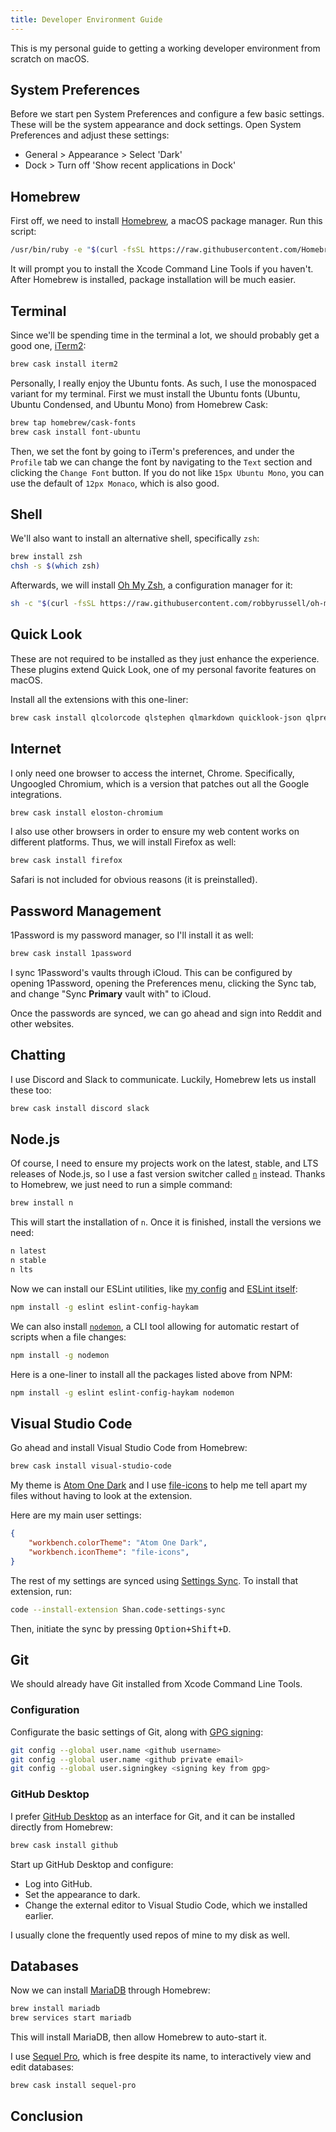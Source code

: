 ```yaml
---
title: Developer Environment Guide
---
```


This is my personal guide to getting a working developer environment from scratch on macOS.

## System Preferences

Before we start pen System Preferences and configure a few basic settings. These will be the system appearance and dock settings. Open System Preferences and adjust these settings:

* General > Appearance > Select 'Dark'
* Dock > Turn off 'Show recent applications in Dock'

## Homebrew

First off, we need to install [Homebrew](https://brew.sh/), a macOS package manager. Run this script:

```bash
/usr/bin/ruby -e "$(curl -fsSL https://raw.githubusercontent.com/Homebrew/install/master/install)"
```

It will prompt you to install the Xcode Command Line Tools if you haven't. After Homebrew is installed, package installation will be much easier.

## Terminal

Since we'll be spending time in the terminal a lot, we should probably get a good one, [iTerm2](https://iterm2.com/):

```bash
brew cask install iterm2
```

Personally, I really enjoy the Ubuntu fonts. As such, I use the monospaced variant for my terminal. First we must install the Ubuntu fonts (Ubuntu, Ubuntu Condensed, and Ubuntu Mono) from Homebrew Cask:

```bash
brew tap homebrew/cask-fonts
brew cask install font-ubuntu
```

Then, we set the font by going to iTerm's preferences, and under the `Profile` tab we can change the font by navigating to the `Text` section and clicking the `Change Font` button. If you do not like `15px Ubuntu Mono`, you can use the default of `12px Monaco`, which is also good.

## Shell

We'll also want to install an alternative shell, specifically `zsh`:

```bash
brew install zsh
chsh -s $(which zsh)
```

Afterwards, we will install [Oh My Zsh](https://github.com/robbyrussell/oh-my-zsh), a configuration manager for it:

```bash
sh -c "$(curl -fsSL https://raw.githubusercontent.com/robbyrussell/oh-my-zsh/master/tools/install.sh)"
```

## Quick Look

These are not required to be installed as they just enhance the experience. These plugins extend Quick Look, one of my personal favorite features on macOS.

Install all the extensions with this one-liner:

```bash
brew cask install qlcolorcode qlstephen qlmarkdown quicklook-json qlprettypatch quicklook-csv betterzipql webpquicklook suspicious-package
```

## Internet

I only need one browser to access the internet, Chrome. Specifically, Ungoogled Chromium, which is a version that patches out all the Google integrations.

```bash
brew cask install eloston-chromium
```

I also use other browsers in order to ensure my web content works on different platforms. Thus, we will install Firefox as well:

```bash
brew cask install firefox
```

Safari is not included for obvious reasons (it is preinstalled).

## Password Management

1Password is my password manager, so I'll install it as well:

```bash
brew cask install 1password
```

I sync 1Password's vaults through iCloud. This can be configured by opening 1Password, opening the Preferences menu, clicking the Sync tab, and change "Sync **Primary** vault with" to iCloud.

Once the passwords are synced, we can go ahead and sign into Reddit and other websites.

## Chatting

I use Discord and Slack to communicate. Luckily, Homebrew lets us install these too:

```bash
brew cask install discord slack
```

## Node.js

Of course, I need to ensure my projects work on the latest, stable, and LTS releases of Node.js, so I use a fast version switcher called [`n`](https://github.com/tj/n) instead. Thanks to Homebrew, we just need to run a simple command:

```bash
brew install n
```

This will start the installation of `n`. Once it is finished, install the versions we need:

```bash
n latest
n stable
n lts
```

Now we can install our ESLint utilities, like [my config](https://github.com/haykam821/ESLint-Config-Haykam) and [ESLint itself](https://eslint.org/):

```bash
npm install -g eslint eslint-config-haykam
```

We can also install [`nodemon`](https://github.com/remy/nodemon), a CLI tool allowing for automatic restart of scripts when a file changes:

```bash
npm install -g nodemon
```

Here is a one-liner to install all the packages listed above from NPM:

```bash
npm install -g eslint eslint-config-haykam nodemon
```

## Visual Studio Code

Go ahead and install Visual Studio Code from Homebrew:

```bash
brew cask install visual-studio-code
```

My theme is [Atom One Dark](https://marketplace.visualstudio.com/items?itemName=akamud.vscode-theme-onedark) and I use [file-icons](https://marketplace.visualstudio.com/items?itemName=file-icons.file-icons) to help me tell apart my files without having to look at the extension.

Here are my main user settings:

```json
{
    "workbench.colorTheme": "Atom One Dark",
    "workbench.iconTheme": "file-icons",
}
```

The rest of my settings are synced using [Settings Sync](https://marketplace.visualstudio.com/items?itemName=Shan.code-settings-sync). To install that extension, run:

```bash
code --install-extension Shan.code-settings-sync
```

Then, initiate the sync by pressing <kbd>Option+Shift+D</kbd>.

## Git

We should already have Git installed from Xcode Command Line Tools.

### Configuration

Configurate the basic settings of Git, along with [GPG signing](https://help.github.com/en/articles/signing-commits):

```bash
git config --global user.name <github username>
git config --global user.name <github private email>
git config --global user.signingkey <signing key from gpg>
```

### GitHub Desktop

I prefer [GitHub Desktop](https://desktop.github.com/) as an interface for Git, and it can be installed directly from Homebrew:

```bash
brew cask install github
```

Start up GitHub Desktop and configure:

- Log into GitHub.
- Set the appearance to dark.
- Change the external editor to Visual Studio Code, which we installed earlier.

I usually clone the frequently used repos of mine to my disk as well.

## Databases

Now we can install [MariaDB](https://mariadb.com/) through Homebrew:

```bash
brew install mariadb
brew services start mariadb
```

This will install MariaDB, then allow Homebrew to auto-start it.

I use [Sequel Pro](https://sequelpro.com/), which is free despite its name, to interactively view and edit databases:

```bash
brew cask install sequel-pro
```

## Conclusion
